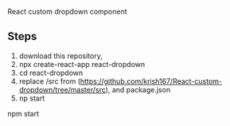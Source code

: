 React custom dropdown component

Steps
-----
1) download this repository, 
2) npx create-react-app react-dropdown
3) cd react-dropdown
4) replace /src from (https://github.com/krish167/React-custom-dropdown/tree/master/src), and package.json
5) np start

npm start
